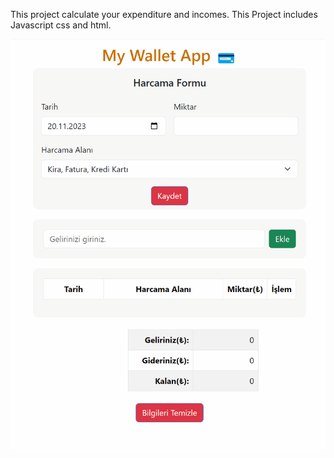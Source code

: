 This project calculate your expenditure and incomes.
This Project includes Javascript css and html.

<img src="./img/Animation.gif" alt="wallet">



